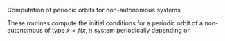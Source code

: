 Computation of periodic orbits for non-autonomous systems

These routines compute the initial conditions for a periodic orbit of a non-autonomous of type
$\dot{x}=f(x,t)$
system periodically depending on
